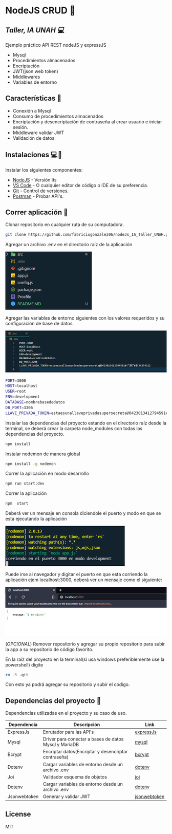 # NodeJS CRUD 💚
## _Taller, IA UNAH 💻_

Ejemplo práctico API REST nodeJS y expressJS 

- Mysql
- Procedimientos almacenados
- Encriptación
- JWT(json web token)
- Middlewares
- Variables de entorno

## Características 🌟

- Conexión a Mysql
- Consumo de procedimientos almacenados
- Encriptación y desencriptación de contraseña al crear usuario e iniciar sesión.
- Middleware validar JWT
- Validación de datos 

## Instalaciones 💻🔎

Instalar los siguientes componentes:

- [NodeJS](https://nodejs.org/) - Versión lts
- [VS Code](https://code.visualstudio.com/) - O cualquier editor de código o IDE de su preferencia.
- [Git](https://git-scm.com/) - Control de versiones.
- [Postman](https://www.postman.com/) - Probar API's.

## Correr aplicación 🚀


Clonar repositorio en cualquier ruta de su computadora.

```sh
git clone https://github.com/fabriciogonzalez06/nodeJs_IA_Taller_UNAH.git
```

Agregar un archivo .env en el directorio raíz de la aplicación

![Archivo env](./images/env.png)

Agregar las variables de entorno siguientes con los valores requeridos y su configuración de base de datos.

![Contenido archivo env](./images/envDemo.png)

```sh
PORT=3000
HOST=localhost
USER=root
ENV=development
DATABASE=nombrebasededatos
DB_PORT=3306
LLAVE_PRIVADA_TOKEN=estaesunallaveprivadasupersecreta@0423013412794591#!"$%"#$!342!4312
```

Instalar las dependencias del proyecto estando en el directorio raíz desde la terminal, se deberá crear la carpeta node_modules con todas las dependencias del proyecto.

```sh
npm install
```

Instalar nodemon de manera global

```sh
npm install -g nodemon
```

Correr la aplicación en modo desarrollo

```sh
npm run start:dev
```

Correr la aplicación 

```sh
npm  start
```

Deberá ver un mensaje en consola diciendole el puerto y modo en que  se esta ejecutando la aplicación

![Archivo env](./images/corriendo.png)

Puede irse al navegador y digitar el puerto en que esta corriendo la aplicación ejem localhost:3000, deberá ver un mensaje como el siguiente: 

![Archivo env](./images/iamalive.png)


(_OPCIONAL_) Remover repositorio y agregar su propio repositorio para subir la app a su repositorio de código favorito. 

En la raíz del proyecto en la terminal(si usa windows preferiblemente use la powershell) digite
```sh
rm -R .git
```

Con esto ya podrá agregar su repositorio y subir el código.



## Dependencias del proyecto 💪

Dependencias utilizadas en el proyecto y su caso de uso.

| Dependencia | Descripción |  Link |
| ------ | ------  | ------ |
| ExpressJs | Enrutador para las API's | [expressJs](https://www.npmjs.com/package/express) |
| Mysql | Driver para conectar a bases de datos Mysql y MariaDB | [mysql](https://www.npmjs.com/package/mysql) |
| Bcrypt | Encriptar datos(Encriptar y desencriptar contraseña) | [bcrypt](https://www.npmjs.com/package/bcrypt) |
| Dotenv | Cargar variables de entorno desde un archivo .env | [dotenv](https://www.npmjs.com/package/dotenv) |
| Joi | Validador esquema de objetos | [joi](https://www.npmjs.com/package/joi) |
| Dotenv | Cargar variables de entorno desde un archivo .env | [dotenv](https://www.npmjs.com/package/joi) |
| Jsonwebtoken | Generar y validar JWT | [jsonwebtoken](https://www.npmjs.com/package/jsonwebtoken) |



## License

MIT
